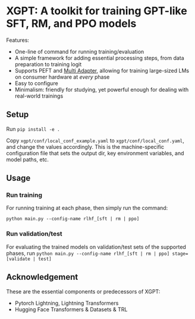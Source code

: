 # XGPT: A toolkit for training GPT-like SFT, RM, and PPO models

Features:
  - One-line of command for running training/evaluation
  - A simple framework for adding essential processing steps, from data preparation to training logit
  - Supports PEFT and [Multi Adapter](https://huggingface.co/docs/trl/multi_adapter_rl), allowing for training large-sized LMs on consumer hardware at _every_ phase
  - Easy to configure
  - Minimalism: friendly for studying, yet powerful enough for dealing with real-world trainings

## Setup

Run `pip install -e .`

Copy `xgpt/conf/local_conf_example.yaml`  to `xgpt/conf/local_conf.yaml`, and change the values accordingly.
This is the machine-specific configuration file that sets the output dir, key environment variables, and model paths, etc.

## Usage

### Run training

For running training at each phase, then simply run the command:

`python main.py --config-name rlhf_[sft | rm | ppo]`

### Run validation/test

For evaluating the trained models on validation/test sets of the supported phases, run
`python main.py --config-name rlhf_[sft | rm | ppo] stage=[validate | test]`


## Acknowledgement

These are the essential components or predecessors of XGPT:
* Pytorch Lightning, Lightning Transformers
* Hugging Face Transformers & Datasets & TRL
